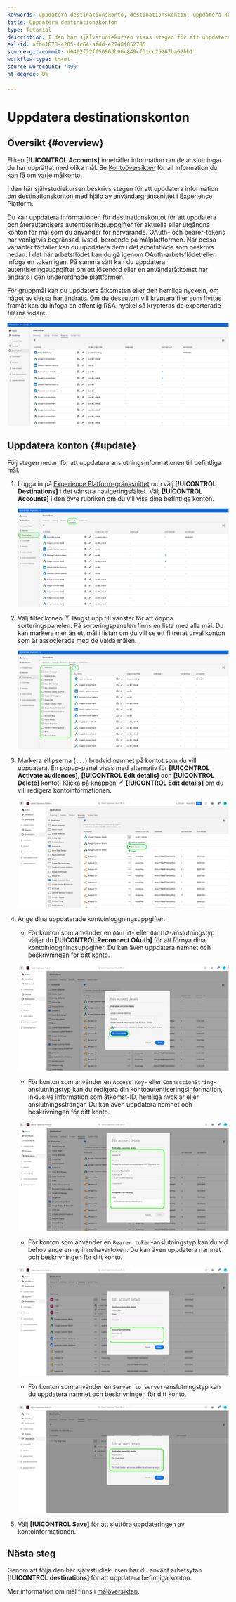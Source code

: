 ```yaml
---
keywords: uppdatera destinationskonto, destinationskonton, uppdatera konton, uppdatera destinationskonto
title: Uppdatera destinationskonton
type: Tutorial
description: I den här självstudiekursen visas stegen för att uppdatera målkonton i användargränssnittet i Adobe Experience Platform
exl-id: afb41878-4205-4c64-af4d-e2740f852785
source-git-commit: d6402f22ff50963b06c849cf31cc25267ba62bb1
workflow-type: tm+mt
source-wordcount: '490'
ht-degree: 0%

---
```


# Uppdatera destinationskonton

## Översikt {#overview}

Fliken **[!UICONTROL Accounts]** innehåller information om de anslutningar du har upprättat med olika mål. Se [Kontoöversikten](../ui/destinations-workspace.md#accounts) för all information du kan få om varje målkonto.

I den här självstudiekursen beskrivs stegen för att uppdatera information om destinationskonton med hjälp av användargränssnittet i Experience Platform.

Du kan uppdatera informationen för destinationskontot för att uppdatera och återautentisera autentiseringsuppgifter för aktuella eller utgångna konton för mål som du använder för närvarande. OAuth- och bearer-tokens har vanligtvis begränsad livstid, beroende på målplattformen. När dessa variabler förfaller kan du uppdatera dem i det arbetsflöde som beskrivs nedan. I det här arbetsflödet kan du gå igenom OAuth-arbetsflödet eller infoga en token igen. På samma sätt kan du uppdatera autentiseringsuppgifter om ett lösenord eller en användaråtkomst har ändrats i den underordnade plattformen.

För gruppmål kan du uppdatera åtkomsten eller den hemliga nyckeln, om något av dessa har ändrats. Om du dessutom vill kryptera filer som flyttas framåt kan du infoga en offentlig RSA-nyckel så krypteras de exporterade filerna vidare.

![Fliken Konton](../assets/ui/update-accounts/destination-accounts.png)

## Uppdatera konton {#update}

Följ stegen nedan för att uppdatera anslutningsinformationen till befintliga mål.

1. Logga in på [Experience Platform-gränssnittet](https://platform.adobe.com/) och välj **[!UICONTROL Destinations]** i det vänstra navigeringsfältet. Välj **[!UICONTROL Accounts]** i den övre rubriken om du vill visa dina befintliga konton.

   ![Fliken Konton](../assets/ui/update-accounts/accounts-tab.png)

2. Välj filterikonen ![Filterikon](../assets/ui/update-accounts/filter.png) längst upp till vänster för att öppna sorteringspanelen. På sorteringspanelen finns en lista med alla mål. Du kan markera mer än ett mål i listan om du vill se ett filtrerat urval konton som är associerade med de valda målen.

   ![Filtrera målkonton](../assets/ui/update-accounts/filter-accounts.png)

3. Markera ellipserna (`...`) bredvid namnet på kontot som du vill uppdatera. En popup-panel visas med alternativ för **[!UICONTROL Activate audiences]**, **[!UICONTROL Edit details]** och **[!UICONTROL Delete]** kontot. Klicka på knappen ![Redigera information](../assets/ui/workspace/pencil-icon.png) **[!UICONTROL Edit details]** om du vill redigera kontoinformationen.

   ![Redigera konto](../assets/ui/update-accounts/accounts-edit.png)

4. Ange dina uppdaterade kontoinloggningsuppgifter.

   * För konton som använder en `OAuth1`- eller `OAuth2`-anslutningstyp väljer du **[!UICONTROL Reconnect OAuth]** för att förnya dina kontoinloggningsuppgifter. Du kan även uppdatera namnet och beskrivningen för ditt konto.

   ![Redigera information OAuth](../assets/ui/update-accounts/edit-details-oauth.png)

   * För konton som använder en `Access Key`- eller `ConnectionString`-anslutningstyp kan du redigera din kontoautentiseringsinformation, inklusive information som åtkomst-ID, hemliga nycklar eller anslutningssträngar. Du kan även uppdatera namnet och beskrivningen för ditt konto.

   ![Redigera åtkomstnyckel för detaljer](../assets/ui/update-accounts/edit-details-key.png)

   * För konton som använder en `Bearer token`-anslutningstyp kan du vid behov ange en ny innehavartoken. Du kan även uppdatera namnet och beskrivningen för ditt konto.

   ![Redigera information Bearer-token](../assets/ui/update-accounts/edit-details-bearer.png)

   * För konton som använder en `Server to server`-anslutningstyp kan du uppdatera namnet och beskrivningen för ditt konto.

   ![Redigera information Server-till-server](../assets/ui/update-accounts/edit-details-s2s.png)

5. Välj **[!UICONTROL Save]** för att slutföra uppdateringen av kontoinformationen.

## Nästa steg

Genom att följa den här självstudiekursen har du använt arbetsytan **[!UICONTROL destinations]** för att uppdatera befintliga konton.

Mer information om mål finns i [målöversikten](../catalog/overview.md).